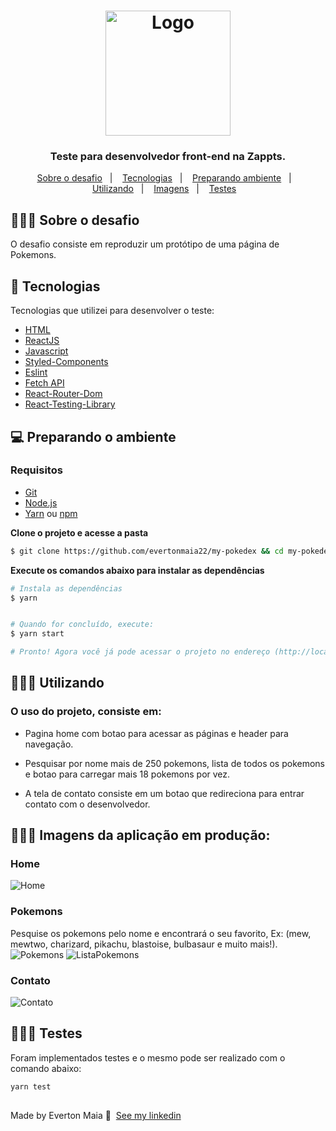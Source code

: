 <h1 align="center">
  <img alt="Logo" src="https://www.zappts.com/images/logo-zappts-gradient.png" width="200px">
</h1>

<h3 align="center">
  Teste para desenvolvedor front-end na Zappts.
</h3>




<p align="center">
  <a href="#about">Sobre o desafio</a>&nbsp;&nbsp;&nbsp;|&nbsp;&nbsp;&nbsp;
  <a href="#technologies">Tecnologias</a>&nbsp;&nbsp;&nbsp;|&nbsp;&nbsp;&nbsp;
  <a href="#started">Preparando ambiente</a>&nbsp;&nbsp;&nbsp;|&nbsp;&nbsp;&nbsp;
  <a href="#use">Utilizando</a>&nbsp;&nbsp;&nbsp;|&nbsp;&nbsp;&nbsp;
  <a href="#images">Imagens</a>&nbsp;&nbsp;&nbsp;|&nbsp;&nbsp;&nbsp;
  <a href="#use">Testes</a>&nbsp;&nbsp;&nbsp;
</p>

<div id="about"></div>

## 💇🏻‍♂️ Sobre o desafio

O desafio consiste em reproduzir um protótipo de uma página de Pokemons.
<div id="technologies"></div>

## 🚀 Tecnologias

Tecnologias que utilizei para desenvolver o teste:

- [HTML](https://developer.mozilla.org/pt-BR/docs/Web/HTML)
- [ReactJS](https://pt-br.reactjs.org/)
- [Javascript](https://developer.mozilla.org/pt-BR/docs/Web/JavaScript)
- [Styled-Components](https://styled-components.com/)
- [Eslint](https://eslint.org/)
- [Fetch API](https://developer.mozilla.org/pt-BR/docs/Web/API/Fetch_API)
- [React-Router-Dom](https://reactrouter.com/)
- [React-Testing-Library](https://testing-library.com/docs/react-testing-library/intro/)


<div id="started"></div>

## 💻 Preparando o ambiente

### Requisitos

- [Git](https://git-scm.com/)
- [Node.js](https://nodejs.org/en/)
- [Yarn](https://classic.yarnpkg.com/) ou [npm](https://www.npmjs.com/)

**Clone o projeto e acesse a pasta**

```bash
$ git clone https://github.com/evertonmaia22/my-pokedex && cd my-pokedex
```


**Execute os comandos abaixo para instalar as dependências**

```bash
# Instala as dependências
$ yarn


# Quando for concluído, execute:
$ yarn start

# Pronto! Agora você já pode acessar o projeto no endereço (http://localhost.com:3000) do seu browser.
```


<div id="use"></div>

## 👨🏻‍💻 Utilizando

### O uso do projeto, consiste em:

 * Pagina home com botao para acessar as páginas e header para navegação.

 * Pesquisar por nome mais de 250 pokemons, lista de todos os pokemons e botao para carregar mais 18 pokemons por vez.

 * A tela de contato consiste em um botao que redireciona para entrar contato com o desenvolvedor.


<div id="images"></div>

## 👨🏻‍💻 Imagens da aplicação em produção:

### Home
![Home](https://user-images.githubusercontent.com/101665823/172461308-c401fb93-08d6-4836-a05e-1a44e99d9742.png)

### Pokemons
Pesquise os pokemons pelo nome e encontrará o seu favorito, Ex: (mew, mewtwo, charizard, pikachu, blastoise, bulbasaur e muito mais!).
![Pokemons](https://user-images.githubusercontent.com/101665823/173258340-fd514a8a-a18b-40a5-b708-e632a37ba78c.png)     ![ListaPokemons](https://user-images.githubusercontent.com/101665823/173258445-6d5a86d6-443d-43c6-b2ed-84bfe4f7aedb.png)






### Contato
![Contato](https://user-images.githubusercontent.com/101665823/172462153-f0e6e402-4839-4183-89b9-636475c71519.png)

<div id="tests"></div>

## 👨🏻‍🔧 Testes
Foram implementados testes e o mesmo pode ser realizado com o comando abaixo:

```bash
yarn test 
```


##
Made by Everton Maia 👋 &nbsp;[See my linkedin](https://www.linkedin.com/in/everton-maia-566689235/)
